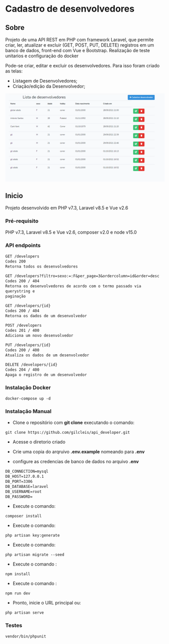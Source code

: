 # Cadastro de desenvolvedores



## Sobre <a name = "about"></a>

Projeto de uma API REST em PHP com framework Laravel, que permite criar, ler, atualizar e excluir (GET​, ​POST​, ​PUT​,
DELETE​) registros em um banco de dados, front-end com Vue e Bootstrap. 
Realização de teste unitarios e configuração do docker

Pode-se criar, editar e excluir os desenvolvedores.
Para isso foram criado as telas:
- Listagem de Desenvolvedores;
- Criação/edição da Desenvolvedor;


![](./screen.png)

## Inicio <a name = "getting_started"></a>

Projeto desenvolvido em PHP v7.3, Laravel v8.5 e Vue v2.6

### Pré-requisito

PHP v7.3, Laravel v8.5 e Vue v2.6, composer v2.0 e node v15.0

### API endpoints
```
GET /developers
Codes 200
Retorna todos os desenvolvedores
```
```
GET /developers?filtro=sexo:=:F&per_page=3&ordercolumn=id&order=desc
Codes 200 / 404
Retorna os desenvolvedores de acordo com o termo passado via querystring e
paginação
```
```
GET /developers/{id}
Codes 200 / 404
Retorna os dados de um desenvolvedor
```
```
POST /developers
Codes 201 / 400
Adiciona um novo desenvolvedor
```
```
PUT /developers/{id}
Codes 200 / 400
Atualiza os dados de um desenvolvedor
```
```
DELETE /developers/{id}
Codes 204 / 400
Apaga o registro de um desenvolvedor
```

### Instalação Docker
```
docker-compose up -d
```
### Instalação Manual

- Clone o repositório com __git clone__ executando o comando:
```
git clone https://github.com/gilcleis/api_developer.git
```
- Acesse o diretorio criado
- Crie uma copia do arqruivo __.env.example__ nomeando para __.env__ 

- configure as credencias de banco de dados no arquivo __.env__

```
DB_CONNECTION=mysql
DB_HOST=127.0.0.1
DB_PORT=3306
DB_DATABASE=laravel
DB_USERNAME=root
DB_PASSWORD=
```

- Execute o comando:

```
composer install
```
- Execute o comando:

```
php artisan key:generate
```
- Execute o comando:

```
php artisan migrate --seed
```
- Execute o comando :

```
npm install
```
- Execute o comando :

```
npm run dev
```

- Pronto, inicie o URL principal ou:
```
php artisan serve
```

### Testes
```
vendor/bin/phpunit
```
